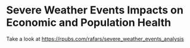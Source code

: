 # Severe Weather Events Impacts on Economic and Population Health

Take a look at https://rpubs.com/rafars/severe_weather_events_analysis
